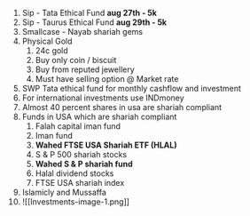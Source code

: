1. Sip - Tata Ethical Fund **aug 27th - 5k**
2. Sip - Taurus Ethical Fund **aug 29th - 5k**
3. Smallcase - Nayab shariah gems 
4. Physical Gold
   1. 24c gold
   2. Buy only coin / biscuit
   3. Buy from reputed jewellery
   4. Must have selling option @ Market rate
5. SWP Tata ethical fund for monthly cashflow and investment 
6. For international investments use INDmoney 
7. Almost 40 percent shares in usa are shariah compliant
8. Funds in USA which are shariah compliant
   1. Falah capital iman fund
   2. Iman fund
   3. **Wahed FTSE USA Shariah ETF (HLAL)**
   4. S & P 500 shariah stocks
   5. **Wahed S & P shariah fund**
   6. Halal dividend stocks
   7. FTSE USA shariah index
9. Islamicly and Mussaffa 
10. ![[Investments-image-1.png]]
